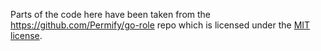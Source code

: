 Parts of the code here have been taken from the https://github.com/Permify/go-role repo which is licensed under the [MIT license](https://github.com/Permify/go-role/blob/fe5a762e0605e42a246368dee9c54d2b28723dd0/LICENSE).
